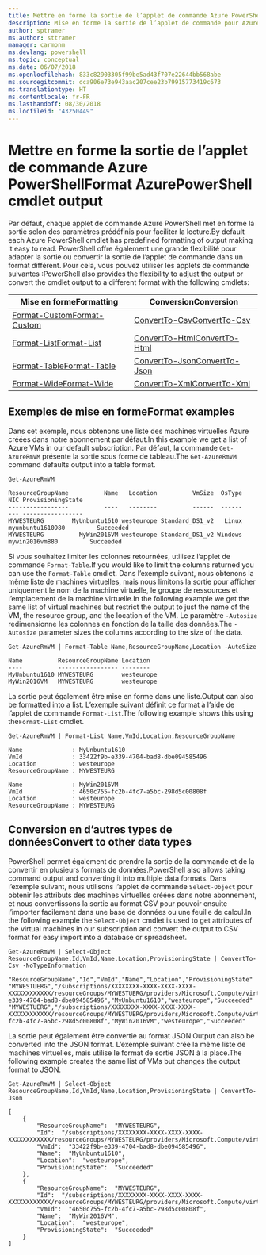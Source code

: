 ```yaml
---
title: Mettre en forme la sortie de l’applet de commande Azure PowerShell
description: Mise en forme la sortie de l’applet de commande pour Azure PowerShell.
author: sptramer
ms.author: sttramer
manager: carmonm
ms.devlang: powershell
ms.topic: conceptual
ms.date: 06/07/2018
ms.openlocfilehash: 833c82903305f99be5ad43f707e22644bb568abe
ms.sourcegitcommit: dca906e73e943aac207cee23b79915773419c673
ms.translationtype: HT
ms.contentlocale: fr-FR
ms.lasthandoff: 08/30/2018
ms.locfileid: "43250449"
---
```

# <a name="format-azurepowershell-cmdlet-output"></a><span data-ttu-id="1ffb7-103">Mettre en forme la sortie de l’applet de commande Azure PowerShell</span><span class="sxs-lookup"><span data-stu-id="1ffb7-103">Format AzurePowerShell cmdlet output</span></span>

<span data-ttu-id="1ffb7-104">Par défaut, chaque applet de commande Azure PowerShell met en forme la sortie selon des paramètres prédéfinis pour faciliter la lecture.</span><span class="sxs-lookup"><span data-stu-id="1ffb7-104">By default each Azure PowerShell cmdlet has predefined formatting of output making it easy to read.</span></span>  <span data-ttu-id="1ffb7-105">PowerShell offre également une grande flexibilité pour adapter la sortie ou convertir la sortie de l’applet de commande dans un format différent. Pour cela, vous pouvez utiliser les applets de commande suivantes :</span><span class="sxs-lookup"><span data-stu-id="1ffb7-105">PowerShell also provides the flexibility to adjust the output or convert the cmdlet output to a different format with the following cmdlets:</span></span>

| <span data-ttu-id="1ffb7-106">Mise en forme</span><span class="sxs-lookup"><span data-stu-id="1ffb7-106">Formatting</span></span>      | <span data-ttu-id="1ffb7-107">Conversion</span><span class="sxs-lookup"><span data-stu-id="1ffb7-107">Conversion</span></span>       |
|-----------------|------------------|
| [<span data-ttu-id="1ffb7-108">Format-Custom</span><span class="sxs-lookup"><span data-stu-id="1ffb7-108">Format-Custom</span></span>](/powershell/module/microsoft.powershell.utility/format-custom) | [<span data-ttu-id="1ffb7-109">ConvertTo-Csv</span><span class="sxs-lookup"><span data-stu-id="1ffb7-109">ConvertTo-Csv</span></span>](/powershell/module/microsoft.powershell.utility/convertto-csv)  |
| [<span data-ttu-id="1ffb7-110">Format-List</span><span class="sxs-lookup"><span data-stu-id="1ffb7-110">Format-List</span></span>](/powershell/module/microsoft.powershell.utility/format-list)   | [<span data-ttu-id="1ffb7-111">ConvertTo-Html</span><span class="sxs-lookup"><span data-stu-id="1ffb7-111">ConvertTo-Html</span></span>](/powershell/module/microsoft.powershell.utility/convertto-html) |
| [<span data-ttu-id="1ffb7-112">Format-Table</span><span class="sxs-lookup"><span data-stu-id="1ffb7-112">Format-Table</span></span>](/powershell/module/microsoft.powershell.utility/format-table)  | [<span data-ttu-id="1ffb7-113">ConvertTo-Json</span><span class="sxs-lookup"><span data-stu-id="1ffb7-113">ConvertTo-Json</span></span>](/powershell/module/microsoft.powershell.utility/convertto-json) |
| [<span data-ttu-id="1ffb7-114">Format-Wide</span><span class="sxs-lookup"><span data-stu-id="1ffb7-114">Format-Wide</span></span>](/powershell/module/microsoft.powershell.utility/format-wide)   | [<span data-ttu-id="1ffb7-115">ConvertTo-Xml</span><span class="sxs-lookup"><span data-stu-id="1ffb7-115">ConvertTo-Xml</span></span>](/powershell/module/microsoft.powershell.utility/convertto-xml)  |

## <a name="format-examples"></a><span data-ttu-id="1ffb7-116">Exemples de mise en forme</span><span class="sxs-lookup"><span data-stu-id="1ffb7-116">Format examples</span></span>

<span data-ttu-id="1ffb7-117">Dans cet exemple, nous obtenons une liste des machines virtuelles Azure créées dans notre abonnement par défaut.</span><span class="sxs-lookup"><span data-stu-id="1ffb7-117">In this example we get a list of Azure VMs in our default subscription.</span></span>  <span data-ttu-id="1ffb7-118">Par défaut, la commande `Get-AzureRmVM` présente la sortie sous forme de tableau.</span><span class="sxs-lookup"><span data-stu-id="1ffb7-118">The `Get-AzureRmVM` command defaults output into a table format.</span></span>

```azurepowershell-interactive
Get-AzureRmVM
```

```output
ResourceGroupName          Name   Location          VmSize  OsType              NIC ProvisioningState
-----------------          ----   --------          ------  ------              --- -----------------
MYWESTEURG        MyUnbuntu1610 westeurope Standard_DS1_v2   Linux myunbuntu1610980         Succeeded
MYWESTEURG          MyWin2016VM westeurope Standard_DS1_v2 Windows   mywin2016vm880         Succeeded
```

<span data-ttu-id="1ffb7-119">Si vous souhaitez limiter les colonnes retournées, utilisez l’applet de commande `Format-Table`.</span><span class="sxs-lookup"><span data-stu-id="1ffb7-119">If you would like to limit the columns returned you can use the `Format-Table` cmdlet.</span></span> <span data-ttu-id="1ffb7-120">Dans l’exemple suivant, nous obtenons la même liste de machines virtuelles, mais nous limitons la sortie pour afficher uniquement le nom de la machine virtuelle, le groupe de ressources et l’emplacement de la machine virtuelle.</span><span class="sxs-lookup"><span data-stu-id="1ffb7-120">In the following example we get the same list of virtual machines but restrict the output to just the name of the VM, the resource group, and the location of the VM.</span></span>  <span data-ttu-id="1ffb7-121">Le paramètre `-Autosize` redimensionne les colonnes en fonction de la taille des données.</span><span class="sxs-lookup"><span data-stu-id="1ffb7-121">The `-Autosize` parameter sizes the columns according to the size of the data.</span></span>

```azurepowershell-interactive
Get-AzureRmVM | Format-Table Name,ResourceGroupName,Location -AutoSize
```

```output
Name          ResourceGroupName Location
----          ----------------- --------
MyUnbuntu1610 MYWESTEURG        westeurope
MyWin2016VM   MYWESTEURG        westeurope
```

<span data-ttu-id="1ffb7-122">La sortie peut également être mise en forme dans une liste.</span><span class="sxs-lookup"><span data-stu-id="1ffb7-122">Output can also be formatted into a list.</span></span> <span data-ttu-id="1ffb7-123">L’exemple suivant définit ce format à l’aide de l’applet de commande `Format-List`.</span><span class="sxs-lookup"><span data-stu-id="1ffb7-123">The following example shows this using the`Format-List` cmdlet.</span></span>

```azurepowershell-interactive
Get-AzureRmVM | Format-List Name,VmId,Location,ResourceGroupName
```

```output
Name              : MyUnbuntu1610
VmId              : 33422f9b-e339-4704-bad8-dbe094585496
Location          : westeurope
ResourceGroupName : MYWESTEURG

Name              : MyWin2016VM
VmId              : 4650c755-fc2b-4fc7-a5bc-298d5c00808f
Location          : westeurope
ResourceGroupName : MYWESTEURG
```

## <a name="convert-to-other-data-types"></a><span data-ttu-id="1ffb7-124">Conversion en d’autres types de données</span><span class="sxs-lookup"><span data-stu-id="1ffb7-124">Convert to other data types</span></span>

<span data-ttu-id="1ffb7-125">PowerShell permet également de prendre la sortie de la commande et de la convertir en plusieurs formats de données.</span><span class="sxs-lookup"><span data-stu-id="1ffb7-125">PowerShell also allows taking command output and converting it into multiple data formats.</span></span> <span data-ttu-id="1ffb7-126">Dans l’exemple suivant, nous utilisons l’applet de commande `Select-Object` pour obtenir les attributs des machines virtuelles créées dans notre abonnement, et nous convertissons la sortie au format CSV pour pouvoir ensuite l’importer facilement dans une base de données ou une feuille de calcul.</span><span class="sxs-lookup"><span data-stu-id="1ffb7-126">In the following example the `Select-Object` cmdlet is used to get attributes of the virtual machines in our subscription and convert the output to CSV format for easy import into a database or spreadsheet.</span></span>

```azurepowershell-interactive
Get-AzureRmVM | Select-Object ResourceGroupName,Id,VmId,Name,Location,ProvisioningState | ConvertTo-Csv -NoTypeInformation
```

```output
"ResourceGroupName","Id","VmId","Name","Location","ProvisioningState"
"MYWESTUERG","/subscriptions/XXXXXXXX-XXXX-XXXX-XXXX-XXXXXXXXXXXX/resourceGroups/MYWESTUERG/providers/Microsoft.Compute/virtualMachines/MyUnbuntu1610","33422f9b-e339-4704-bad8-dbe094585496","MyUnbuntu1610","westeurope","Succeeded"
"MYWESTUERG","/subscriptions/XXXXXXXX-XXXX-XXXX-XXXX-XXXXXXXXXXXX/resourceGroups/MYWESTUERG/providers/Microsoft.Compute/virtualMachines/MyWin2016VM","4650c755-fc2b-4fc7-a5bc-298d5c00808f","MyWin2016VM","westeurope","Succeeded"
```

<span data-ttu-id="1ffb7-127">La sortie peut également être convertie au format JSON.</span><span class="sxs-lookup"><span data-stu-id="1ffb7-127">Output can also be converted into the JSON format.</span></span>  <span data-ttu-id="1ffb7-128">L’exemple suivant crée la même liste de machines virtuelles, mais utilise le format de sortie JSON à la place.</span><span class="sxs-lookup"><span data-stu-id="1ffb7-128">The following example creates the same list of VMs but changes the output format to JSON.</span></span>

```azurepowershell-interactive
Get-AzureRmVM | Select-Object ResourceGroupName,Id,VmId,Name,Location,ProvisioningState | ConvertTo-Json
```

```output
[
    {
        "ResourceGroupName":  "MYWESTEURG",
        "Id":  "/subscriptions/XXXXXXXX-XXXX-XXXX-XXXX-XXXXXXXXXXXX/resourceGroups/MYWESTEURG/providers/Microsoft.Compute/virtualMachines/MyUnbuntu1610",
        "VmId":  "33422f9b-e339-4704-bad8-dbe094585496",
        "Name":  "MyUnbuntu1610",
        "Location":  "westeurope",
        "ProvisioningState":  "Succeeded"
    },
    {
        "ResourceGroupName":  "MYWESTEURG",
        "Id":  "/subscriptions/XXXXXXXX-XXXX-XXXX-XXXX-XXXXXXXXXXXX/resourceGroups/MYWESTEURG/providers/Microsoft.Compute/virtualMachines/MyWin2016VM",
        "VmId":  "4650c755-fc2b-4fc7-a5bc-298d5c00808f",
        "Name":  "MyWin2016VM",
        "Location":  "westeurope",
        "ProvisioningState":  "Succeeded"
    }
]
```
